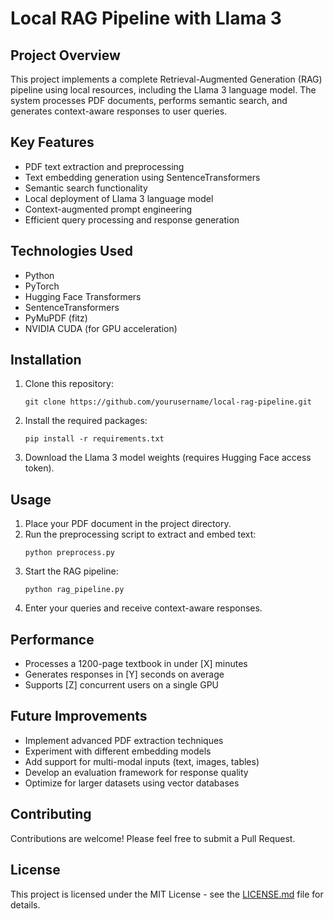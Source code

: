 # Local RAG Pipeline with Llama 3

## Project Overview

This project implements a complete Retrieval-Augmented Generation (RAG) pipeline using local resources, including the Llama 3 language model. The system processes PDF documents, performs semantic search, and generates context-aware responses to user queries.

## Key Features

- PDF text extraction and preprocessing
- Text embedding generation using SentenceTransformers
- Semantic search functionality
- Local deployment of Llama 3 language model
- Context-augmented prompt engineering
- Efficient query processing and response generation

## Technologies Used

- Python
- PyTorch
- Hugging Face Transformers
- SentenceTransformers
- PyMuPDF (fitz)
- NVIDIA CUDA (for GPU acceleration)

## Installation

1. Clone this repository:
   ```
   git clone https://github.com/yourusername/local-rag-pipeline.git
   ```

2. Install the required packages:
   ```
   pip install -r requirements.txt
   ```

3. Download the Llama 3 model weights (requires Hugging Face access token).

## Usage

1. Place your PDF document in the project directory.
2. Run the preprocessing script to extract and embed text:
   ```
   python preprocess.py
   ```
3. Start the RAG pipeline:
   ```
   python rag_pipeline.py
   ```
4. Enter your queries and receive context-aware responses.

## Performance

- Processes a 1200-page textbook in under [X] minutes
- Generates responses in [Y] seconds on average
- Supports [Z] concurrent users on a single GPU

## Future Improvements

- Implement advanced PDF extraction techniques
- Experiment with different embedding models
- Add support for multi-modal inputs (text, images, tables)
- Develop an evaluation framework for response quality
- Optimize for larger datasets using vector databases

## Contributing

Contributions are welcome! Please feel free to submit a Pull Request.

## License

This project is licensed under the MIT License - see the [LICENSE.md](LICENSE.md) file for details.
